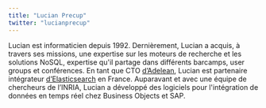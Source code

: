 ```yaml
---
title: "Lucian Precup"
twitter: "lucianprecup"
---
```


Lucian est informaticien depuis 1992. Dernièrement, Lucian a acquis, à
travers ses missions, une expertise sur les moteurs de recherche et les
solutions NoSQL, expertise qu'il partage dans différents barcamps, user
groups et conférences. En tant que CTO [d’Adelean](http://adelean.com),
Lucian est partenaire intégrateur
[d’Elasticsearch](http://elasticsearch.com/about/partners/) en France.
Auparavant et avec une équipe de chercheurs de l’INRIA, Lucian a
développé des logiciels pour l'intégration de données en temps réel chez
Business Objects et SAP.
